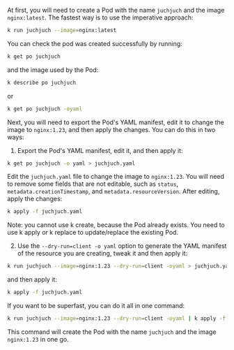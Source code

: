 At first, you will need to create a Pod with the name `juchjuch` and the image `nginx:latest`. The fastest way is to use the imperative approach:

```bash
k run juchjuch --image=nginx:latest
```
You can check the pod was created successfully by running:

```bash
k get po juchjuch
```
and the image used by the Pod:

```bash
k describe po juchjuch
```

or

```bash
k get po juchjuch -oyaml
```

Next, you will need to export the Pod's YAML manifest, edit it to change the image to `nginx:1.23`, and then apply the changes. You can do this in two ways:

1. Export the Pod's YAML manifest, edit it, and then apply it:

```bash
k get po juchjuch -o yaml > juchjuch.yaml
```
Edit the `juchjuch.yaml` file to change the image to `nginx:1.23`. You will need to remove some fields that are not editable, such as `status`, `metadata.creationTimestamp`, and `metadata.resourceVersion`. After editing, apply the changes:

```bash
k apply -f juchjuch.yaml
```
Note: you cannot use k create, because the Pod already exists. You need to use k apply or k replace to update/replace the existing Pod.

2. Use the `--dry-run=client -o yaml` option to generate the YAML manifest of the resource you are creating, tweak it and then apply it:

```bash
k run juchjuch --image=nginx:1.23 --dry-run=client -oyaml > juchjuch.yaml
```
and then apply it:

```bash
k apply -f juchjuch.yaml
```
If you want to be superfast, you can do it all in one command:

```bash
k run juchjuch --image=nginx:1.23 --dry-run=client -oyaml | k apply -f -
```
This command will create the Pod with the name `juchjuch` and the image `nginx:1.23` in one go.